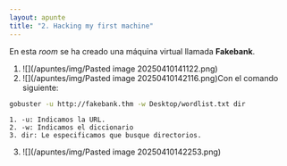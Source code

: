 ```yaml
---
layout: apunte
title: "2. Hacking my first machine"
---
```


En esta *room* se ha creado una máquina virtual llamada **Fakebank**.

1. ![](/apuntes/img/Pasted image 20250410141122.png)
2. ![](/apuntes/img/Pasted image 20250410142116.png)Con el comando siguiente:
	
```bash
gobuster -u http://fakebank.thm -w Desktop/wordlist.txt dir
```
	1. -u: Indicamos la URL.
	2. -w: Indicamos el diccionario
	3. dir: Le especificamos que busque directorios.

3. ![](/apuntes/img/Pasted image 20250410142253.png)